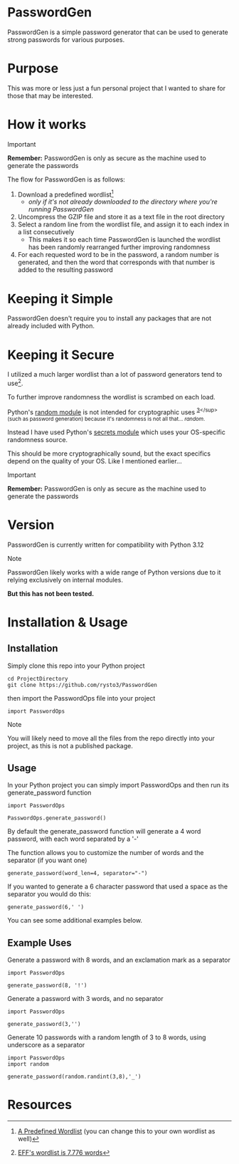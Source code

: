 # PasswordGen
PasswordGen is a simple password generator that can be used to generate strong passwords for various purposes.

# Purpose
This was more or less just a fun personal project that I wanted to share for those that may be interested.

# How it works
> [!IMPORTANT]
> **Remember:** PasswordGen is only as secure as the machine used to generate the passwords

The flow for PasswordGen is as follows:
1. Download a predefined wordlist[^1]
   - *only if it's not already downloaded to the directory where you're running PasswordGen*
2. Uncompress the GZIP file and store it as a text file in the root directory
3. Select a random line from the wordlist file, and assign it to each index in a list consecutively
   - This makes it so each time PasswordGen is launched the wordlist has been randomly rearranged further improving randomness
4. For each requested word to be in the password, a random number is generated, and then the word that corresponds with that number is added to the resulting password

# Keeping it Simple
PasswordGen doesn't require you to install any packages that are not already included with Python.

# Keeping it Secure
I utilized a much larger wordlist than a lot of password generators tend to use[^2].

To further improve randomness the wordlist is scrambed on each load. 

Python's [random module](https://docs.python.org/3/library/random.html) is not intended for cryptographic uses <sup>[3](https://docs.python.org/3/library/secrets.html#module-secrets:~:text=In%20particular%2C%20secrets%20should%20be%20used%20in%20preference%20to%20the%20default%20pseudo%2Drandom%20number%20generator%20in%20the%20random%20module%2C%20which%20is%20designed%20for%20modelling%20and%20simulation%2C%20not%20security%20or%20cryptography.)</sup> (such as password generation) because it's randomness is not all that... *random*. 

Instead I have used Python's [secrets module](https://docs.python.org/3/library/secrets.html#module-secrets) which uses your OS-specific randomness source.

This should be more cryptographically sound, but the exact specifics depend on the quality of your OS. Like I mentioned earlier...
> [!IMPORTANT]
> **Remember:** PasswordGen is only as secure as the machine used to generate the passwords

# Version
PasswordGen is currently written for compatibility with Python 3.12
> [!NOTE]
> PasswordGen likely works with a wide range of Python versions due to it relying exclusively on internal modules.
>
> **But this has not been tested.**

# Installation & Usage
## Installation
Simply clone this repo into your Python project
```
cd ProjectDirectory
git clone https://github.com/rysto3/PasswordGen
```
then import the PasswordOps file into your project
```
import PasswordOps
```
>[!NOTE]
>You will likely need to move all the files from the repo directly into your project, as this is not a published package. 

## Usage
In your Python project you can simply import PasswordOps and then run its generate_password function
```
import PasswordOps

PasswordOps.generate_password()
```
By default the generate_password function will generate a 4 word password, with each word separated by a '-'

The function allows you to customize the number of words and the separator (if you want one)
```
generate_password(word_len=4, separator="-")
```

If you wanted to generate a 6 character password that used a space as the separator you would do this:
```
generate_password(6,' ')
```

You can see some additional examples below.

## Example Uses
Generate a password with 8 words, and an exclamation mark as a separator
```
import PasswordOps

generate_password(8, '!')
```
Generate a password with 3 words, and no separator
```
import PasswordOps

generate_password(3,'')
```
Generate 10 passwords with a random length of 3 to 8 words, using underscore as a separator
```
import PasswordOps
import random

generate_password(random.randint(3,8),'_')
```

# Resources
[^1]: [A Predefined Wordlist](https://github.com/rysto3/wordlist) (you can change this to your own wordlist as well) 
[^2]: [EFF's wordlist is 7,776 words](https://www.eff.org/files/2016/07/18/eff_large_wordlist.txt)
